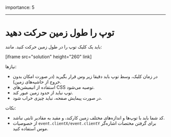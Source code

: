 importance: 5

---

# توپ را طول زمین حرکت دهید

باید یک کلیک توپ را در طول زمین حرکت کنید. مانند:

[iframe src="solution" height="260" link]

نیازها:

- در زمان کلیک، وسط توپ باید دقیقا زیر وس قرار بگیرید (در صورت امکان بدون خروج از حاشیه‌های زمین).
- استفاده از انیمیشن‌های CSS توصیه می‌شود.
- توپ نباید از حدود زمین عبور کند.
- در صورت پیمایش صفحه، نباید چیزی خراب شود.

نکات:

- کد شما باید با توپ‌ها و اندازه‌های مختلف زمین کارکند، و مقید به مقادیر ثابتی نباشد.
- از خصوصیات `event.clientX/event.clientY` برای گرفتن مختصات اشاره‌گر موس استفاده کنید.
